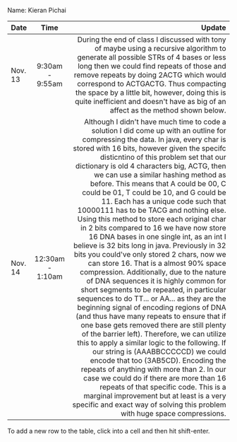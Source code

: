 Name: Kieran Pichai

| Date    |       Time       |                                                                                                                                                                                                                                                                                                                                                                                                                                                                                                                                                                                                                                                                                                                                                                                                                                                                                                                                                                                                                                                                                                                                                                                                                                                                                                                                                                                                                                                                                                                              Update |
|:--------|:----------------:|------------------------------------------------------------------------------------------------------------------------------------------------------------------------------------------------------------------------------------------------------------------------------------------------------------------------------------------------------------------------------------------------------------------------------------------------------------------------------------------------------------------------------------------------------------------------------------------------------------------------------------------------------------------------------------------------------------------------------------------------------------------------------------------------------------------------------------------------------------------------------------------------------------------------------------------------------------------------------------------------------------------------------------------------------------------------------------------------------------------------------------------------------------------------------------------------------------------------------------------------------------------------------------------------------------------------------------------------------------------------------------------------------------------------------------------------------------------------------------------------------------------------------------:|
| Nov. 13 | 9:30am - 9:55am  |                                                                                                                                                                                                                                                                                                                                                                                                                                                                                                                                                                                                                                                                                                                                                                                                                                                                                                                                                                                                                                                                                                                              During the end of class I discussed with tony of maybe using a recursive algorithm to generate all possible STRs of 4 bases or less long then we could find repeats of those and remove repeats by doing 2ACTG which would correspond to ACTGACTG. Thus compacting the space by a little bit, however, doing this is quite inefficient and doesn't have as big of an affect as the method shown below. |
| Nov. 14 | 12:30am - 1:10am | Although I didn't have much time to code a solution I did come up with an outline for compressing the data. In java, every char is stored with 16 bits, however given the specifc disticntino of this problem set that our dictionary is old 4 characters big, ACTG, then we can use a similar hashing method as before. This means that A could be 00, C could be 01, T could be 10, and G could be 11. Each has a unique code such that 10000111 has to be TACG and nothing else. Using this method to store each original char in 2 bits compared to 16 we have now store 16 DNA bases in one single int, as an int I believe is 32 bits long in java. Previously in 32 bits you could've only stored 2 chars, now we can store 16. That is a almost 90% space compression. Additionally, due to the nature of DNA sequences it is highly common for short segments to be repeated, in particular sequences to do TT... or AA... as they are the beginning signal of encoding regions of DNA (and thus have many repeats to ensure that if one base gets removed there are still plenty of the barrier left). Therefore, we can utilize this to apply a similar logic to the following. If our string is (AAABBCCCCCD) we could encode that too (3AB5CD). Encoding the repeats of anything with more than 2. In our case we could do if there are more than 16 repeats of that specific code. This is a marginal improvement but at least is a very specific and exact way of solving this problem with huge space compressions. |


To add a new row to the table, click into a cell and then hit shift-enter.
